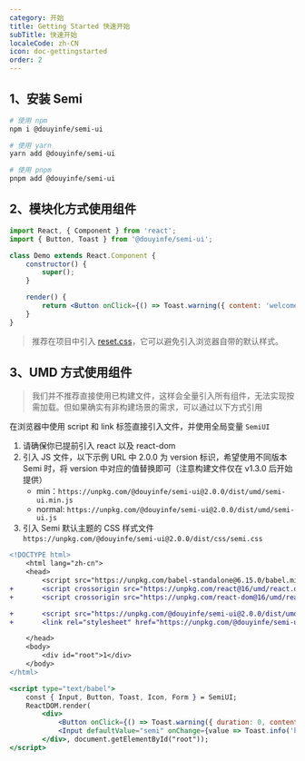 ```yaml
---
category: 开始
title: Getting Started 快速开始
subTitle: 快速开始
localeCode: zh-CN
icon: doc-gettingstarted
order: 2
---
```


## 1、安装 Semi

```bash
# 使用 npm
npm i @douyinfe/semi-ui

# 使用 yarn
yarn add @douyinfe/semi-ui

# 使用 pnpm
pnpm add @douyinfe/semi-ui
```

## 2、模块化方式使用组件

```jsx
import React, { Component } from 'react';
import { Button, Toast } from '@douyinfe/semi-ui';

class Demo extends React.Component {
    constructor() {
        super();
    }

    render() {
        return <Button onClick={() => Toast.warning({ content: 'welcome' })}>Hello Semi</Button>;
    }
}
```

> 推荐在项目中引入 [reset.css](https://www.npmjs.com/package/reset-css)，它可以避免引入浏览器自带的默认样式。

## 3、UMD 方式使用组件

> 我们并不推荐直接使用已构建文件，这样会全量引入所有组件，无法实现按需加载。但如果确实有非构建场景的需求，可以通过以下方式引用

在浏览器中使用 script 和 link 标签直接引入文件，并使用全局变量 `SemiUI`

1. 请确保你已提前引入 react 以及 react-dom
2. 引入 JS 文件，以下示例 URL 中 2.0.0 为 version 标识，希望使用不同版本 Semi 时，将 version 中对应的值替换即可（注意构建文件仅在 v1.3.0 后开始提供）
    - min：`https://unpkg.com/@douyinfe/semi-ui@2.0.0/dist/umd/semi-ui.min.js`
    - normal: `https://unpkg.com/@douyinfe/semi-ui@2.0.0/dist/umd/semi-ui.js`
3. 引入 Semi 默认主题的 CSS 样式文件  
   `https://unpkg.com/@douyinfe/semi-ui@2.0.0/dist/css/semi.css`

```diff
<!DOCTYPE html>
    <html lang="zh-cn">
    <head>
        <script src="https://unpkg.com/babel-standalone@6.15.0/babel.min.js"></script>
+       <script crossorigin src="https://unpkg.com/react@16/umd/react.development.js"></script>
+       <script crossorigin src="https://unpkg.com/react-dom@16/umd/react-dom.development.js"></script>

+       <script src="https://unpkg.com/@douyinfe/semi-ui@2.0.0/dist/umd/semi-ui.min.js"></script>
+       <link rel="stylesheet" href="https://unpkg.com/@douyinfe/semi-ui@2.0.0/dist/css/semi.css">

    </head>
    <body>
        <div id="root">1</div>
    </body>
</html>
```

```jsx
<script type="text/babel">
    const { Input, Button, Toast, Icon, Form } = SemiUI;
    ReactDOM.render(
        <div>
            <Button onClick={() => Toast.warning({ duration: 0, content: 'Semi Design' })}>test</Button>
            <Input defaultValue="semi" onChange={value => Toast.info('hello semi')}></Input>
        </div>, document.getElementById("root"));
</script>
```
